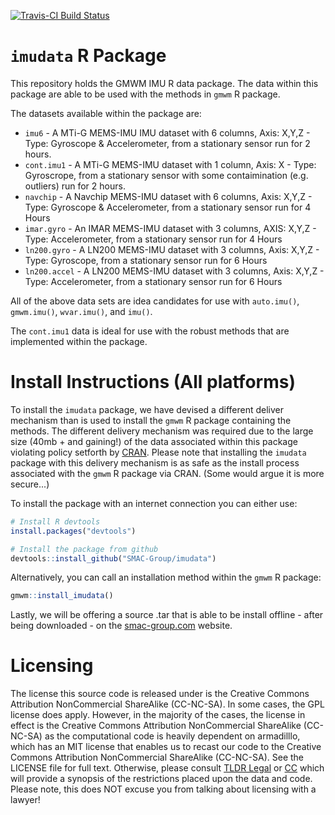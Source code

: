 [![Travis-CI Build Status](https://travis-ci.org/SMAC-Group/imudata.svg?branch=master)](https://travis-ci.org/SMAC-Group/imudata)

# `imudata` R Package
This repository holds the GMWM IMU R data package. The data within this package are able to be used with the methods in `gmwm` R package.

The datasets available within the package are:

* `imu6` - A MTi-G MEMS-IMU IMU dataset with 6 columns, Axis: X,Y,Z - Type: Gyroscope & Accelerometer, from a stationary sensor run for 2 hours.
* `cont.imu1` - A MTi-G MEMS-IMU dataset with 1 column, Axis: X - Type: Gyroscrope, from a stationary sensor with some contaimination (e.g. outliers) run for 2 hours.
* `navchip` -  A Navchip MEMS-IMU dataset with 6 columns, Axis: X,Y,Z - Type: Gyroscope & Accelerometer, from a stationary sensor run for 4 Hours
* `imar.gyro` - An IMAR MEMS-IMU dataset with 3 columns, AXIS: X,Y,Z - Type: Accelerometer, from a stationary sensor run for 4 Hours
* `ln200.gyro` - A LN200 MEMS-IMU dataset with 3 columns, Axis: X,Y,Z - Type: Gyroscope, from a stationary sensor run for 6 Hours
* `ln200.accel` - A LN200 MEMS-IMU dataset with 3 columns, Axis: X,Y,Z - Type: Accelerometer, from a stationary sensor run for 6 Hours

All of the above data sets are idea candidates for use with `auto.imu()`, `gmwm.imu()`, `wvar.imu()`, and `imu()`.

The `cont.imu1` data is ideal for use with the robust methods that are implemented within the package. 

# Install Instructions (All platforms)
To install the `imudata` package, we have devised a different deliver mechanism than is used to install the `gmwm` R package containing the methods. The different delivery mechanism was required due to the large size (40mb + and gaining!) of the data  associated within this package violating policy setforth by [CRAN](https://cran.r-project.org/web/packages/policies.html). Please note that installing the `imudata` package with this delivery mechanism is as safe as the install process associated with the `gmwm` R package via CRAN. (Some would argue it is more secure...)

To install the package with an internet connection you can either use:

```r
# Install R devtools
install.packages("devtools")

# Install the package from github
devtools::install_github("SMAC-Group/imudata")
```

Alternatively, you can call an installation method within the `gmwm` R package:

```r
gmwm::install_imudata()
```

Lastly, we will be offering a source .tar that is able to be install offline - after being downloaded - on the [smac-group.com](http://www.smac-group.com) website.

# Licensing

The license this source code is released under is the Creative Commons Attribution NonCommercial ShareAlike (CC-NC-SA). In some cases, the GPL license does apply. However, in the majority of the cases, the license in effect is the Creative Commons Attribution NonCommercial ShareAlike (CC-NC-SA) as the computational code is heavily dependent on armadilllo, which has an MIT license that enables us to recast our code to the Creative Commons Attribution NonCommercial ShareAlike (CC-NC-SA). See the LICENSE file for full text. Otherwise, please consult [TLDR Legal](https://tldrlegal.com/license/creative-commons-attribution-noncommercial-sharealike-(cc-nc-sa)) or [CC](https://creativecommons.org/licenses/by-nc-sa/4.0/#) which will provide a synopsis of the restrictions placed upon the data and code. Please note, this does NOT excuse you from talking about licensing with a lawyer!